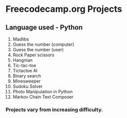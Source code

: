 # Freecodecamp.org Projects
 
## Language used - Python

1. Madlibs
2. Guess the number (computer)
3. Guess the number (user)
4. Rock Paper scissors
5. Hangman
6. Tic-tac-toe
7. Tictactoe AI
8. Binary search
9. Minesweeper
10. Sudoku Solver
11. Photo Manipulation in Python
12. Markov Chain Text Composer

### Projects vary from increasing difficulty.
